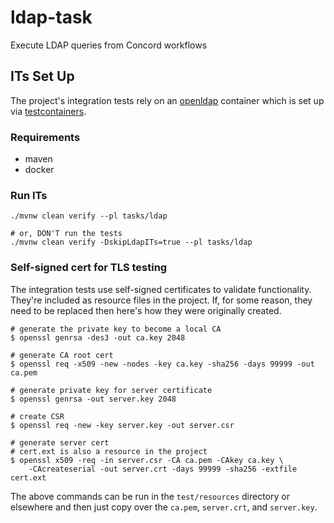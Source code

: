 # ldap-task

Execute LDAP queries from Concord workflows

## ITs Set Up

The project's integration tests rely on an
[openldap](https://github.com/osixia/docker-openldap) container which is set up
via [testcontainers](https://www.testcontainers.org/).

### Requirements

- maven
- docker

### Run ITs

```shell
./mvnw clean verify --pl tasks/ldap

# or, DON'T run the tests
./mvnw clean verify -DskipLdapITs=true --pl tasks/ldap
```

### Self-signed cert for TLS testing

The integration tests use self-signed certificates to validate functionality.
They're included as resource files in the project. If, for some reason, they
need to be replaced then here's how they were originally created.

```shell
# generate the private key to become a local CA
$ openssl genrsa -des3 -out ca.key 2048

# generate CA root cert
$ openssl req -x509 -new -nodes -key ca.key -sha256 -days 99999 -out ca.pem

# generate private key for server certificate
$ openssl genrsa -out server.key 2048

# create CSR
$ openssl req -new -key server.key -out server.csr

# generate server cert
# cert.ext is also a resource in the project
$ openssl x509 -req -in server.csr -CA ca.pem -CAkey ca.key \
    -CAcreateserial -out server.crt -days 99999 -sha256 -extfile cert.ext
```

The above commands can be run in the `test/resources` directory or elsewhere
and then just copy over the `ca.pem`, `server.crt`, and `server.key`.
